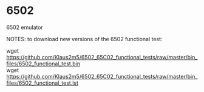 # 6502
6502 emulator

NOTES: to download new versions of the 6502 functional test:

wget https://github.com/Klaus2m5/6502_65C02_functional_tests/raw/master/bin_files/6502_functional_test.bin
<br>
wget https://github.com/Klaus2m5/6502_65C02_functional_tests/raw/master/bin_files/6502_functional_test.lst
